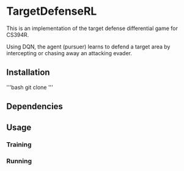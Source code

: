 # TargetDefenseRL
This is an implementation of the target defense differential game for CS394R.

Using DQN, the agent (pursuer) learns to defend a target area by intercepting or chasing away an attacking evader.

## Installation
'''bash
git clone 
'''

## Dependencies

## Usage
### Training
### Running
